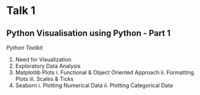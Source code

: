 Talk 1
======

Python Visualisation using Python - Part 1
--------------------------------------------------

_Python Toolkit_

1. Need for Visualization
2. Exploratory Data Analysis
3. Matplotlib Plots
   i.   Functional & Object Oriented Approach
   ii.  Formatting Plots
   iii. Scales & Ticks
4. Seaborn
   i.  Plotting Numerical Data 
   ii. Plotting Categorical Data
